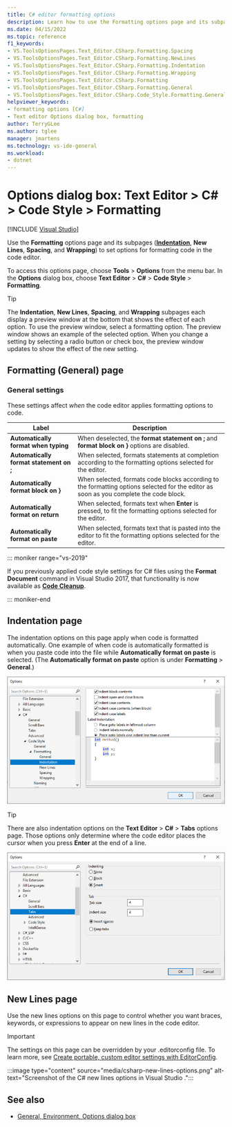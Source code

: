 ```yaml
---
title: C# editor formatting options
description: Learn how to use the Formatting options page and its subpages to set options for formatting code in the code editor when you're programming in C#.
ms.date: 04/15/2022
ms.topic: reference
f1_keywords:
- VS.ToolsOptionsPages.Text_Editor.CSharp.Formatting.Spacing
- VS.ToolsOptionsPages.Text_Editor.CSharp.Formatting.NewLines
- VS.ToolsOptionsPages.Text_Editor.CSharp.Formatting.Indentation
- VS.ToolsOptionsPages.Text_Editor.CSharp.Formatting.Wrapping
- VS.ToolsOptionsPages.Text_Editor.CSharp.Formatting
- VS.ToolsOptionsPages.Text_Editor.CSharp.Formatting.General
- VS.ToolsOptionsPages.Text_Editor.CSharp.Code_Style.Formatting.General
helpviewer_keywords:
- formatting options [C#]
- Text editor Options dialog box, formatting
author: TerryGLee
ms.author: tglee
manager: jmartens
ms.technology: vs-ide-general
ms.workload:
- dotnet
---
```

# Options dialog box: Text Editor \> C# \> Code Style \> Formatting

 [!INCLUDE [Visual Studio](~/includes/applies-to-version/vs-windows-only.md)]

Use the **Formatting** options page and its subpages ([**Indentation**](#indentation-page), **New Lines**, **Spacing**, and **Wrapping**) to set options for formatting code in the code editor.

To access this options page, choose **Tools** > **Options** from the menu bar. In the **Options** dialog box, choose **Text Editor** > **C#** > **Code Style** > **Formatting**.

> [!TIP]
> The **Indentation**, **New Lines**, **Spacing**, and **Wrapping** subpages each display a preview window at the bottom that shows the effect of each option. To use the preview window, select a formatting option. The preview window shows an example of the selected option. When you change a setting by selecting a radio button or check box, the preview window updates to show the effect of the new setting.

## Formatting (General) page

### General settings

These settings affect *when* the code editor applies formatting options to code.

|Label|Description|
|-----------|-----------------|
|**Automatically format when typing**|When deselected, the **format statement on ;** and **format block  on }** options are disabled.|
|**Automatically format statement on ;**|When selected, formats statements at completion according to the formatting options selected for the editor.|
|**Automatically format block on }**|When selected, formats code blocks according to the formatting options selected for the editor as soon as you complete the code block.|
|**Automatically format on return**|When selected, formats text when **Enter** is pressed, to fit the formatting options selected for the editor.|
|**Automatically format on paste**|When selected, formats text that is pasted into the editor to fit the formatting options selected for the editor.|

::: moniker range="vs-2019"

If you previously applied code style settings for C# files using the **Format Document** command in Visual Studio 2017, that functionality is now available as [**Code Cleanup**](../code-styles-and-code-cleanup.md#apply-code-styles).

::: moniker-end

## Indentation page

The indentation options on this page apply when code is formatted automatically. One example of when code is automatically formatted is when you paste code into the file while **Automatically format on paste** is selected. (The **Automatically format on paste** option is under **Formatting** > **General**.)

![C# text editor indentation options in Visual Studio](media/csharp-indentation-options.png)

> [!TIP]
> There are also indentation options on the **Text Editor** > **C#** > **Tabs** options page. Those options only determine where the code editor places the cursor when you press **Enter** at the end of a line.
>
> ![C# text editor tabs options in Visual Studio](media/csharp-tabs-options.png)

## New Lines page

Use the new lines options on this page to control whether you want braces, keywords, or expressions to appear on new lines in the code editor.

> [!IMPORTANT]
> The settings on this page can be overridden by your .editorconfig file. To learn more, see [Create portable, custom editor settings with EditorConfig](../create-portable-custom-editor-options.md).

:::image type="content" source="media/csharp-new-lines-options.png" alt-text="Screenshot of the C# new lines options in Visual Studio .":::

## See also

- [General, Environment, Options dialog box](../../ide/reference/general-environment-options-dialog-box.md)
